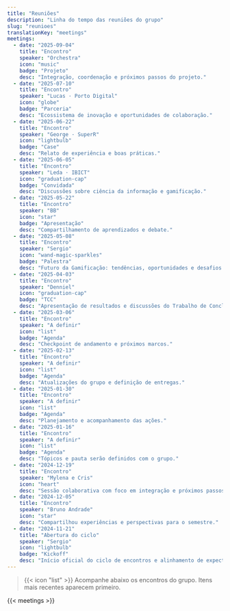 ```yaml
---
title: "Reuniões"
description: "Linha do tempo das reuniões do grupo"
slug: "reunioes"
translationKey: "meetings"
meetings:
  - date: "2025-09-04"
    title: "Encontro"
    speaker: "Orchestra"
    icon: "music"
    badge: "Projeto"
    desc: "Integração, coordenação e próximos passos do projeto."
  - date: "2025-07-10"
    title: "Encontro"
    speaker: "Lucas · Porto Digital"
    icon: "globe"
    badge: "Parceria"
    desc: "Ecossistema de inovação e oportunidades de colaboração."
  - date: "2025-06-22"
    title: "Encontro"
    speaker: "George · SuperR"
    icon: "lightbulb"
    badge: "Case"
    desc: "Relato de experiência e boas práticas."
  - date: "2025-06-05"
    title: "Encontro"
    speaker: "Leda · IBICT"
    icon: "graduation-cap"
    badge: "Convidada"
    desc: "Discussões sobre ciência da informação e gamificação."
  - date: "2025-05-22"
    title: "Encontro"
    speaker: "BB"
    icon: "star"
    badge: "Apresentação"
    desc: "Compartilhamento de aprendizados e debate."
  - date: "2025-05-08"
    title: "Encontro"
    speaker: "Sergio"
    icon: "wand-magic-sparkles"
    badge: "Palestra"
    desc: "Futuro da Gamificação: tendências, oportunidades e desafios."
  - date: "2025-04-03"
    title: "Encontro"
    speaker: "Denniel"
    icon: "graduation-cap"
    badge: "TCC"
    desc: "Apresentação de resultados e discussões do Trabalho de Conclusão de Curso."
  - date: "2025-03-06"
    title: "Encontro"
    speaker: "A definir"
    icon: "list"
    badge: "Agenda"
    desc: "Checkpoint de andamento e próximos marcos."
  - date: "2025-02-13"
    title: "Encontro"
    speaker: "A definir"
    icon: "list"
    badge: "Agenda"
    desc: "Atualizações do grupo e definição de entregas."
  - date: "2025-01-30"
    title: "Encontro"
    speaker: "A definir"
    icon: "list"
    badge: "Agenda"
    desc: "Planejamento e acompanhamento das ações."
  - date: "2025-01-16"
    title: "Encontro"
    speaker: "A definir"
    icon: "list"
    badge: "Agenda"
    desc: "Tópicos e pauta serão definidos com o grupo."
  - date: "2024-12-19"
    title: "Encontro"
    speaker: "Mylena e Cris"
    icon: "heart"
    desc: "Sessão colaborativa com foco em integração e próximos passos."
  - date: "2024-12-05"
    title: "Encontro"
    speaker: "Bruno Andrade"
    icon: "star"
    desc: "Compartilhou experiências e perspectivas para o semestre."
  - date: "2024-11-21"
    title: "Abertura do ciclo"
    speaker: "Sergio"
    icon: "lightbulb"
    badge: "Kickoff"
    desc: "Início oficial do ciclo de encontros e alinhamento de expectativas."
---
```


> {{< icon "list" >}} Acompanhe abaixo os encontros do grupo. Itens mais recentes aparecem primeiro.

{{< meetings >}}
